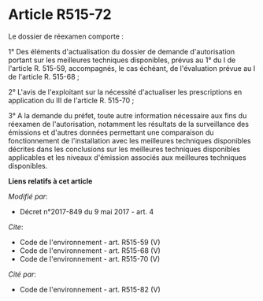 # Article R515-72

Le dossier de réexamen comporte : 

1° Des éléments d'actualisation du dossier de demande d'autorisation portant sur les meilleures techniques disponibles,
prévus au 1° du I de l'article R. 515-59, accompagnés, le cas échéant, de l'évaluation prévue au I de l'article R. 515-68 ; 

2° L'avis de l'exploitant sur la nécessité d'actualiser les prescriptions en application du III de l'article R. 515-70 ; 

3° A la demande du préfet, toute autre information nécessaire aux fins du réexamen de l'autorisation, notamment les résultats
de la surveillance des émissions et d'autres données permettant une comparaison du fonctionnement de l'installation avec les
meilleures techniques disponibles décrites dans les conclusions sur les meilleures techniques disponibles applicables et les
niveaux d'émission associés aux meilleures techniques disponibles.

**Liens relatifs à cet article**

_Modifié par_:

  - Décret n°2017-849 du 9 mai 2017 - art. 4

_Cite_:

  - Code de l'environnement - art. R515-59 (V)
  - Code de l'environnement - art. R515-68 (V)
  - Code de l'environnement - art. R515-70 (V)

_Cité par_:

  - Code de l'environnement - art. R515-82 (V)
